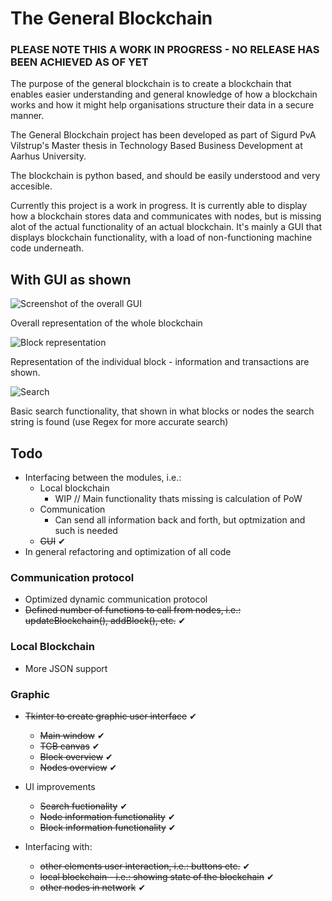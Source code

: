 # The General Blockchain

### PLEASE NOTE THIS A WORK IN PROGRESS - NO RELEASE HAS BEEN ACHIEVED AS OF YET

The purpose of the general blockchain is to create a blockchain that enables easier understanding and general knowledge of how a blockchain works and how it might help organisations structure their data in a secure manner.

The General Blockchain project has been developed as part of Sigurd PvA Vilstrup's Master thesis in Technology Based Business Development at Aarhus University.

The blockchain is python based, and should be easily understood and very accesible.

Currently this project is a work in progress. It is currently able to display how a blockchain stores data and communicates with nodes, but is missing alot of the actual functionality of an actual blockchain. It's mainly a GUI that displays blockchain functionality, with a load of non-functioning machine code underneath.

## With GUI as shown
![Screenshot of the overall GUI](http://s.vavilstrup.dk/wp-content/uploads/2021/12/root.png)

Overall representation of the whole blockchain

![Block representation](http://s.vavilstrup.dk/wp-content/uploads/2021/12/block.png)

Representation of the individual block - information and transactions are shown.

![Search](http://s.vavilstrup.dk/wp-content/uploads/2021/12/search.png)

Basic search functionality, that shown in what blocks or nodes the search string is found (use Regex for more accurate search)

## Todo

- Interfacing between the modules, i.e.:
  - Local blockchain
    - WIP // Main functionality thats missing is calculation of PoW 
  - Communication
    - Can send all information back and forth, but optmization and such is needed
  - ~~GUI~~ ✔
- In general refactoring and optimization of all code

### Communication protocol

- Optimized dynamic communication protocol
- ~~Defined number of functions to call from nodes, i.e.: updateBlockchain(), addBlock(), etc.~~ ✔

### Local Blockchain

- More JSON support

### Graphic

- ~~Tkinter to create graphic user interface~~ ✔

  - ~~Main window~~ ✔
  - ~~TGB canvas~~ ✔
  - ~~Block overview~~ ✔
  - ~~Nodes overview~~ ✔

- UI improvements

  - ~~Search fuctionality~~ ✔
  - ~~Node information functionality~~ ✔
  - ~~Block information functionality~~ ✔

- Interfacing with:
  - ~~other elements user interaction, i.e.: buttons etc.~~ ✔
  - ~~local blockchain - i.e.: showing state of the blockchain~~ ✔
  - ~~other nodes in network~~ ✔
